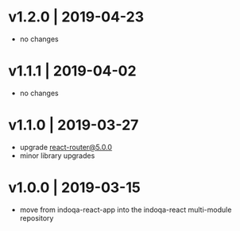 # v1.2.0 | 2019-04-23
* no changes

# v1.1.1 | 2019-04-02
* no changes

# v1.1.0 | 2019-03-27
* upgrade react-router@5.0.0
* minor library upgrades

# v1.0.0 | 2019-03-15
* move from indoqa-react-app into the indoqa-react multi-module repository

